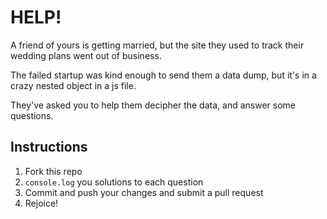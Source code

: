 # HELP!

A friend of yours is getting married, but the site they used to track their wedding plans went out of business.

The failed startup was kind enough to send them a data dump, but it's in a crazy nested object in a js file.

They've asked you to help them decipher the data, and answer some questions.

## Instructions

1. Fork this repo
1. `console.log` you solutions to each question
1. Commit and push your changes and submit a pull request 
1. Rejoice!
